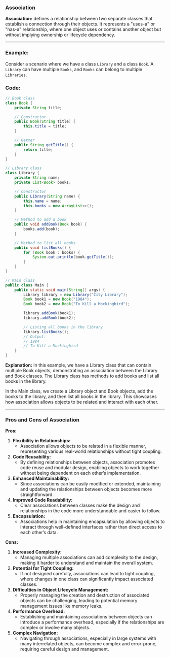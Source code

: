 ### Association
**Association:** defines a relationship between two separate classes that establish a connection through their objects. It represents a "uses-a" or "has-a" relationship, where one object uses or contains another object but without implying ownership or lifecycle dependency.

---

### Example:
Consider a scenario where we have a class `Library` and a class `Book`. A `Library` can have multiple `Books`, and `Books` can belong to multiple `Libraries`.

### Code:
```java
// Book class
class Book {
    private String title;

    // Constructor
    public Book(String title) {
        this.title = title;
    }

    // Getter
    public String getTitle() {
        return title;
    }
}

// Library class
class Library {
    private String name;
    private List<Book> books;

    // Constructor
    public Library(String name) {
        this.name = name;
        this.books = new ArrayList<>();
    }

    // Method to add a book
    public void addBook(Book book) {
        books.add(book);
    }

    // Method to list all books
    public void listBooks() {
        for (Book book : books) {
            System.out.println(book.getTitle());
        }
    }
}

// Main class
public class Main {
    public static void main(String[] args) {
        Library library = new Library("City Library");
        Book book1 = new Book("1984");
        Book book2 = new Book("To Kill a Mockingbird");

        library.addBook(book1);
        library.addBook(book2);

        // Listing all books in the library
        library.listBooks();  
        // Output:
        // 1984
        // To Kill a Mockingbird
    }
}
```

**Explanation:**
In this example, we have a Library class that can contain multiple Book objects, demonstrating an association between the Library and Book classes. The Library class has methods to add books and list all books in the library.

In the Main class, we create a Library object and Book objects, add the books to the library, and then list all books in the library. This showcases how association allows objects to be related and interact with each other.

---

### Pros and Cons of Association

**Pros:**
1. **Flexibility in Relationships:**
   - Association allows objects to be related in a flexible manner, representing various real-world relationships without tight coupling.
2. **Code Reusability:**
   - By defining relationships between objects, association promotes code reuse and modular design, enabling objects to work together without being dependent on each other’s implementation.
3. **Enhanced Maintainability:**
   - Since associations can be easily modified or extended, maintaining and updating the relationships between objects becomes more straightforward.
4. **Improved Code Readability:**
   - Clear associations between classes make the design and relationships in the code more understandable and easier to follow.
5. **Encapsulation:**
   - Associations help in maintaining encapsulation by allowing objects to interact through well-defined interfaces rather than direct access to each other’s data.

**Cons:**
1. **Increased Complexity:**
   - Managing multiple associations can add complexity to the design, making it harder to understand and maintain the overall system.
2. **Potential for Tight Coupling:**
   - If not designed carefully, associations can lead to tight coupling, where changes in one class can significantly impact associated classes.
3. **Difficulties in Object Lifecycle Management:**
   - Properly managing the creation and destruction of associated objects can be challenging, leading to potential memory management issues like memory leaks.
4. **Performance Overhead:**
   - Establishing and maintaining associations between objects can introduce a performance overhead, especially if the relationships are complex or involve many objects.
5. **Complex Navigation:**
   - Navigating through associations, especially in large systems with many interrelated objects, can become complex and error-prone, requiring careful design and management.
